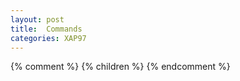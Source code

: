 ```yaml
---
layout: post
title:  Commands
categories: XAP97
---
```


{% comment %}
{% children %}
{% endcomment %}
